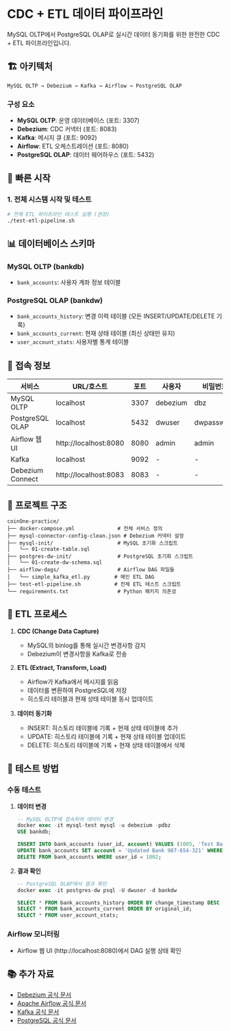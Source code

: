 # CDC + ETL 데이터 파이프라인

MySQL OLTP에서 PostgreSQL OLAP로 실시간 데이터 동기화를 위한 완전한 CDC + ETL 파이프라인입니다.

## 🏗️ 아키텍처

```
MySQL OLTP → Debezium → Kafka → Airflow → PostgreSQL OLAP
```

### 구성 요소

- **MySQL OLTP**: 운영 데이터베이스 (포트: 3307)
- **Debezium**: CDC 커넥터 (포트: 8083)
- **Kafka**: 메시지 큐 (포트: 9092)
- **Airflow**: ETL 오케스트레이션 (포트: 8080)
- **PostgreSQL OLAP**: 데이터 웨어하우스 (포트: 5432)

## 🚀 빠른 시작

### 1. 전체 시스템 시작 및 테스트

```bash
# 전체 ETL 파이프라인 테스트 실행 (권장)
./test-etl-pipeline.sh
```

## 📊 데이터베이스 스키마

### MySQL OLTP (bankdb)

- `bank_accounts`: 사용자 계좌 정보 테이블

### PostgreSQL OLAP (bankdw)

- `bank_accounts_history`: 변경 이력 테이블 (모든 INSERT/UPDATE/DELETE 기록)
- `bank_accounts_current`: 현재 상태 테이블 (최신 상태만 유지)
- `user_account_stats`: 사용자별 통계 테이블

## 🔧 접속 정보

| 서비스           | URL/호스트            | 포트 | 사용자   | 비밀번호   |
| ---------------- | --------------------- | ---- | -------- | ---------- |
| MySQL OLTP       | localhost             | 3307 | debezium | dbz        |
| PostgreSQL OLAP  | localhost             | 5432 | dwuser   | dwpassword |
| Airflow 웹 UI    | http://localhost:8080 | 8080 | admin    | admin      |
| Kafka            | localhost             | 9092 | -        | -          |
| Debezium Connect | http://localhost:8083 | 8083 | -        | -          |

## 📁 프로젝트 구조

```
coinOne-practice/
├── docker-compose.yml              # 전체 서비스 정의
├── mysql-connector-config-clean.json # Debezium 커넥터 설정
├── mysql-init/                     # MySQL 초기화 스크립트
│   └── 01-create-table.sql
├── postgres-dw-init/               # PostgreSQL 초기화 스크립트
│   └── 01-create-dw-schema.sql
├── airflow-dags/                   # Airflow DAG 파일들
│   └── simple_kafka_etl.py        # 메인 ETL DAG
├── test-etl-pipeline.sh           # 전체 ETL 테스트 스크립트
└── requirements.txt                # Python 패키지 의존성
```

## 🔄 ETL 프로세스

1. **CDC (Change Data Capture)**

   - MySQL의 binlog를 통해 실시간 변경사항 감지
   - Debezium이 변경사항을 Kafka로 전송

2. **ETL (Extract, Transform, Load)**

   - Airflow가 Kafka에서 메시지를 읽음
   - 데이터를 변환하여 PostgreSQL에 저장
   - 히스토리 테이블과 현재 상태 테이블 동시 업데이트

3. **데이터 동기화**
   - INSERT: 히스토리 테이블에 기록 + 현재 상태 테이블에 추가
   - UPDATE: 히스토리 테이블에 기록 + 현재 상태 테이블 업데이트
   - DELETE: 히스토리 테이블에 기록 + 현재 상태 테이블에서 삭제

## 🧪 테스트 방법

### 수동 테스트

1. **데이터 변경**

   ```sql
   -- MySQL OLTP에 접속하여 데이터 변경
   docker exec -it mysql-test mysql -u debezium -pdbz
   USE bankdb;

   INSERT INTO bank_accounts (user_id, account) VALUES (1005, 'Test Bank 123-456-789');
   UPDATE bank_accounts SET account = 'Updated Bank 987-654-321' WHERE user_id = 1001;
   DELETE FROM bank_accounts WHERE user_id = 1002;
   ```

2. **결과 확인**

   ```sql
   -- PostgreSQL OLAP에서 결과 확인
   docker exec -it postgres-dw psql -U dwuser -d bankdw

   SELECT * FROM bank_accounts_history ORDER BY change_timestamp DESC LIMIT 10;
   SELECT * FROM bank_accounts_current ORDER BY original_id;
   SELECT * FROM user_account_stats;
   ```

### Airflow 모니터링

- Airflow 웹 UI (http://localhost:8080)에서 DAG 실행 상태 확인

## 📚 추가 자료

- [Debezium 공식 문서](https://debezium.io/documentation/)
- [Apache Airflow 공식 문서](https://airflow.apache.org/docs/)
- [Kafka 공식 문서](https://kafka.apache.org/documentation/)
- [PostgreSQL 공식 문서](https://www.postgresql.org/docs/)
